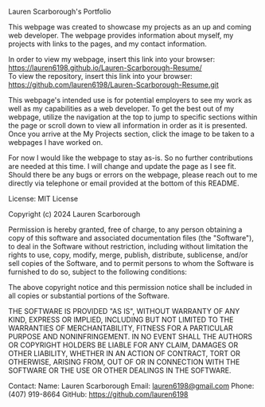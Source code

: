 Lauren Scarborough's Portfolio

This webpage was created to showcase my projects as an up and coming web developer. The webpage provides information about myself, my projects with links to the pages, and my contact information.

In order to view my webpage, insert this link into your browser: https://lauren6198.github.io/Lauren-Scarborough-Resume/  
To view the repository, insert this link into your browser: https://github.com/lauren6198/Lauren-Scarborough-Resume.git

This webpage's intended use is for potential employers to see my work as well as my capabilities as a web developer. To get the best out of my webpage, utilize the navigation at the top to jump to specific sections within the page or scroll down to view all information in order as it is presented. Once you arrive at the My Projects section, click the image to be taken to a webpages I have worked on.

For now I would like the webpage to stay as-is. So no further contributions are needed at this time. I will change and update the page as I see fit. Should there be any bugs or errors on the webpage, please reach out to me directly via telephone or email provided at the bottom of this README.

License: MIT License

Copyright (c) 2024 Lauren Scarborough

Permission is hereby granted, free of charge, to any person obtaining a copy of this software and associated documentation files (the "Software"), to deal in the Software without restriction, including without limitation the rights to use, copy, modify, merge, publish, distribute, sublicense, and/or sell copies of the Software, and to permit persons to whom the Software is furnished to do so, subject to the following conditions:

The above copyright notice and this permission notice shall be included in all copies or substantial portions of the Software.

THE SOFTWARE IS PROVIDED "AS IS", WITHOUT WARRANTY OF ANY KIND, EXPRESS OR IMPLIED, INCLUDING BUT NOT LIMITED TO THE WARRANTIES OF MERCHANTABILITY, FITNESS FOR A PARTICULAR PURPOSE AND NONINFRINGEMENT. IN NO EVENT SHALL THE AUTHORS OR COPYRIGHT HOLDERS BE LIABLE FOR ANY CLAIM, DAMAGES OR OTHER LIABILITY, WHETHER IN AN ACTION OF CONTRACT, TORT OR OTHERWISE, ARISING FROM, OUT OF OR IN CONNECTION WITH THE SOFTWARE OR THE USE OR OTHER DEALINGS IN THE SOFTWARE.

Contact:
Name: Lauren Scarborough
Email: lauren6198@gmail.com
Phone: (407) 919-8664
GitHub: https://github.com/lauren6198
